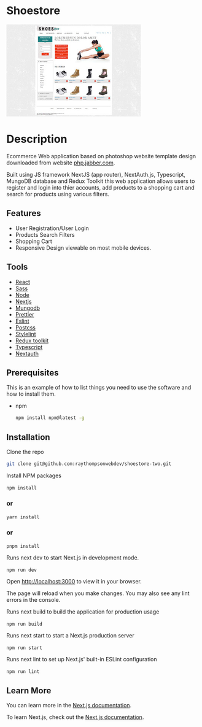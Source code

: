 # Shoestore

![shoestore](/www-shoestore-home-page-large.jpg)

# Description

Ecommerce Web application based on photoshop website template design downloaded from website [php.jabber.com](https://www.phpjabbers.com/).

Built using JS framework NextJS (app router), NextAuth.js, Typescript, MungoDB database and Redux Toolkit this web application allows users to register and login into thier accounts, add products to a shopping cart and search for products using various filters.

## Features

- User Registration/User Login
- Products Search Filters
- Shopping Cart
- Responsive Design viewable on most mobile devices.

## Tools

- [React](https://react.dev/)
- [Sass](https://sass-lang.com/)
- [Node](https://nodejs.org/en)
- [Nextjs](https://nextjs.org/learn/foundations/about-nextjs)
- [Mungodb](https://www.mongodb.com/)
- [Prettier](https://prettier.io/)
- [Eslint](https://eslint.org/)
- [Postcss](https://postcss.org/)
- [Stylelint](https://stylelint.io/)
- [Redux toolkit](https://redux-toolkit.js.org/)
- [Typescript](https://www.typescriptlang.org/)
- [Nextauth](https://next-auth.js.org/)

## Prerequisites

This is an example of how to list things you need to use the software and how to install them.

- npm
  ```sh
  npm install npm@latest -g
  ```

## Installation

Clone the repo

```sh
git clone git@github.com:raythompsonwebdev/shoestore-two.git
```

Install NPM packages

`npm install`

### or

`yarn install`

### or

`pnpm install`

Runs next dev to start Next.js in development mode.

`npm run dev`

Open [http://localhost:3000](http://localhost:3000) to view it in your browser.

The page will reload when you make changes. You may also see any lint errors in the console.

Runs next build to build the application for production usage

`npm run build`

Runs next start to start a Next.js production server

`npm run start`

Runs next lint to set up Next.js' built-in ESLint configuration

`npm run lint`

## Learn More

You can learn more in the [Next.js documentation](https://nextjs.org/docs/getting-started).

To learn Next.js, check out the [Next.js documentation](https://nextjs.org/).
